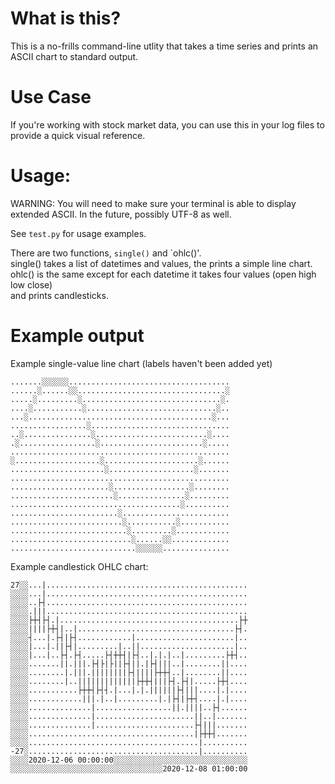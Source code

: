 

# What is this?

This is a no-frills command-line utlity that takes a time series and prints an
ASCII chart to standard output.

# Use Case

If you're working with stock market data, you can use this in your log files
to provide a quick visual reference.

# Usage:

WARNING: You will need to make sure your terminal is able to display extended ASCII. In the future, possibly UTF-8 as well.

See `test.py` for usage examples. 

There are two functions, `single()` and `ohlc()'.  
single() takes a list of datetimes and values, the prints a simple line chart.  
ohlc() is the same except for each datetime it takes four values (open high low close)  
and prints candlesticks.

# Example output

Example single-value line chart (labels haven't been added yet)

    .......░░░░░░....................................                                                                                                                                                                                         
    ......░......░░.................................░                                                                                                                                                                                         
    .....░.........░...............................░.                                                                                                                                                                                         
    ....░...........░.............................░..                                                                                                                                                                                         
    ...░.........................................░...                                                                                                                                                                                         
    .................░...............................                                                                                                                                                                                         
    ..░...............░.........................░....                                                                                                                                                                                         
    .░.................░.......................░.....                                                                                                                                                                                         
    .................................................                                                                                                                                                                                         
    ░...................░.....................░......                                                                                                                                                                                         
    .....................░...................░.......                                                                                                                                                                                         
    .................................................                                                                                                                                                                                         
    ......................░.................░........                                                                                                                                                                                         
    .......................░...............░.........                                                                                                                                                                                         
    ......................................░..........                                                                                                                                                                                         
    ........................░........................                                                                                                                                                                                         
    .........................░...........░...........                                                                                                                                                                                         
    ..........................░.........░............                                                                                                                                                                                         
    ...........................░......░░.............                                                                                                                                                                                         
    ............................░░░░░░...............   

Example candlestick OHLC chart:


    27░░...|.............................................
    ░░░░...|.............................................
    ░░░░..├┤.............................................
    ░░░░.|||.............................................
    ░░░░├┼┤├┤.|........................................├┼
    ░░░░||||├┼┤|..|...................................├┤.
    ░░░░┤...|.├┤|├┤............|......................|..
    ░░░░|...|.||├┤|.........|..||.....................|..
    ░░░░|...|..├┤.├┤.....├┤┼┼┤|├┤..|.|.|..|.........├┼┤..
    ░░░░.......||.|||.├┤├|├||├┤||.|├┤|||..|........||....
    ░░░░........|.|||.||||||||├┤||||├┼┼┤..|........||....
    ░░░░........|..|||||||||||||├┼┼┤|||├┤.├┤|.....├┼┤....
    ░░░░...........├┼┼┤├┤┤.|...|.|.||||||├┤|||....|.|....
    ░░░░............|||.|..|.........|.|├┤|├┼┤....|.|....
    ░░░░..............|.................||.||||..├┤......
    ░░░░..............|......................||..|.......
    ░░░░..............|......................├┤|||.......
    ░░░░.....................................|├┼┼┤.......
    ░░░░......................................|..........
    -27░......................................|..........
    ░░░░2020-12-06 00:00:00░░░░░░░░░░░░░░░░░░░░░░░░░░░░░░
    ░░░░░░░░░░░░░░░░░░░░░░░░░░░░░░░░░░2020-12-08 01:00:00





